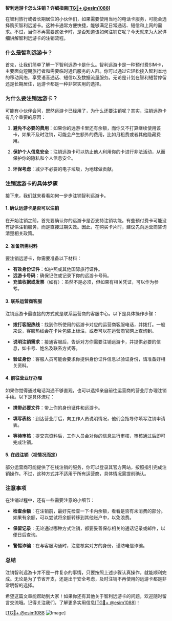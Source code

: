 **智利远游卡怎么注销？详细指南[[TG💪+ @esim1088](https://t.me/s/esim1088)]**

在智利旅行或者长期居住的小伙伴们，如果需要使用当地的电话卡服务，可能会选择购买智利远游卡。这种卡通常方便快捷，能够满足日常通话、短信和上网的需求。不过，当你不再需要这张卡时，是否知道该如何注销它呢？今天就来为大家详细讲解智利远游卡的注销流程。

### 什么是智利远游卡？

首先，让我们简单了解一下智利远游卡是什么。智利远游卡是一种预付费SIM卡，主要面向短期旅行者和需要临时通讯服务的人群。你可以通过它轻松接入智利本地的移动网络，享受语音通话、短信以及数据流量服务。无论是计划在智利短暂停留还是长期居住，远游卡都是一种非常实用的选择。

### 为什么要注销远游卡？

可能有小伙伴会问，既然远游卡已经用了，为什么还要注销呢？其实，注销远游卡有几个重要的原因：

1. **避免不必要的费用**：如果你的远游卡里还有余额，而你又不打算继续使用该卡，如果不及时注销，可能会产生额外的费用，比如月租费或者其他隐藏费用。
   
2. **保护个人信息安全**：注销远游卡可以防止他人利用你的卡进行非法活动，从而保护你的隐私和个人信息安全。

3. **环保考虑**：减少不必要的电子垃圾，为地球做贡献。

### 注销远游卡的具体步骤

接下来，我们就来看看如何一步步注销智利远游卡。

#### 1. 确认远游卡是否可以注销

在开始注销之前，首先要确认你的远游卡是否支持注销功能。有些预付费卡可能没有提供注销服务，而是直接过期失效。因此，在购买卡片时，建议先向运营商咨询清楚相关政策。

#### 2. 准备所需材料

要注销远游卡，你需要准备以下材料：

- **有效身份证件**：如护照或其他国际旅行证件。
- **远游卡号码**：确保记住或记录下你的远游卡号码。
- **充值收据或发票**（如有）：虽然不是必须，但如果有相关凭证，可以作为参考。

#### 3. 联系运营商客服

注销远游卡最直接的方式就是联系运营商的客服中心。以下是具体操作步骤：

- **拨打客服热线**：找到你所使用的远游卡对应的运营商客服电话，并拨打。一般来说，客服热线会在卡片包装上标注，或者可以在运营商官网上查询到。
  
- **说明注销需求**：接通客服后，告诉对方你需要注销远游卡，并提供必要的信息，如卡号、姓名及联系方式等。

- **验证身份**：客服人员可能会要求你提供身份证件信息以验证身份，请准备好相关资料。

#### 4. 前往营业厅办理

如果你觉得通过电话沟通不够直观，也可以选择亲自前往运营商的营业厅办理注销手续。以下是具体流程：

- **携带必要文件**：带上你的身份证件和远游卡。
  
- **填写表格**：到达营业厅后，向工作人员说明情况，他们会指导你填写注销申请表。

- **等待审核**：提交完资料后，工作人员会对你的信息进行审核，审核通过后即可完成注销。

#### 5. 在线注销（视情况而定）

部分运营商可能提供了在线注销的服务，你可以登录其官方网站，按照指引完成注销操作。不过，这种方式并不适用于所有运营商，具体情况需提前确认。

### 注意事项

在注销过程中，还有一些需要注意的小细节：

- **检查余额**：在注销前，最好先检查一下卡内余额，看看是否有未消费的部分。如果有余额，可以尝试将余额转移到其他账户中，以免浪费。

- **保留记录**：无论通过哪种方式注销，都要妥善保存相关的通话记录或邮件，以便日后查询。

- **警惕诈骗**：在与客服沟通时，注意核实对方的身份，谨防电信诈骗。

### 总结

注销智利远游卡并不是一件复杂的事情，只要按照上述步骤认真操作，就能顺利完成。无论是为了节省开支，还是出于安全考虑，及时注销不再使用的远游卡都是非常明智的选择。

希望这篇文章能帮助到大家！如果你还有其他关于智利远游卡的问题，欢迎随时留言交流哦。记得关注我们，了解更多实用信息[[TG💪+ @esim1088](https://t.me/s/esim1088)]！

[[TG💪+ @esim1088](https://t.me/s/esim1088) ![Image](https://i.postimg.cc/4NQfJmqS/Snipaste-2025-05-13-00-14-12.png)]
